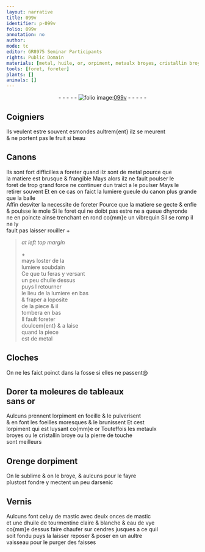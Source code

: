 ```yaml
---
layout: narrative
title: 099v
identifier: p-099v
folio: 099v
annotation: no
author:
mode: tc
editor: GR8975 Seminar Participants
rights: Public Domain
materials: [metal, huile, or, orpiment, metaulx broyes, cristallin broye, pierre de touche, arsenic, mastic, huile de tourmentine, eau de vye, cendres]
tools: [foret, foreter]
plants: []
animals: []
---
```


<div class="folio" align="center">- - - - - <a href="http://gallica.bnf.fr/ark:/12148/btv1b10500001g/f204.image.r=Recueil%20de%20recettes%20et%20secrets%20concernant%20l'art%20du%20mouleur,%20de%20l'artificier%20et%20du%20peintre " target="_blank"><img src="https://cu-mkp.github.io/2017-workshop-edition/assets/photo-icon.png" alt="folio image: " style="display:inline-block; margin-bottom:-3px;"/>099v</a> - - - - - </div>  
  

## Coigniers

 
Ils veulent estre souvent esmondes aultrem{ent} ilz se meurent<br/> & ne portent pas le fruit si beau
 
 
  

## Canons

 
Ils sont fort difficilles a foreter quand ilz sont de <span class="m">metal</span> pource que<br/> la matiere est brusque & frangible Mays alors il<span class="del">z</span> ne fault poulser le<br/> <span class="tl">foret</span> de trop grand force ne continuer dun traict a le poulser Mays le<br/> retirer souvent Et en ce cas on faict la <span class="del">lumiere</span> <span class="add">gueule du canon</span> plus grande que la balle<br/> Affin desviter la necessite de <span class="tl">foreter</span> Pource que la matiere se gecte & enfle<br/> & poulsse le mole Si le <span class="tl">foret</span> qui ne doibt pas estre ne a queue dhyronde<br/> ne en poincte ainse trenchant en rond co{mm}e un vibrequin Sil se romp il ne ly<br/> fault pas laisser rouiller \+
 
> *at left top margin*
> 
> 
>   \+<br/> mays loster de la<br/> lumiere soubdain<br/> Ce que tu feras y versant<br/> un peu d<span class="m">huile</span> dessus<br/> puys <span class="del">l</span> retourner<br/> le lieu de la lumiere en bas<br/> & fraper a loposite<br/> de la piece & il<br/> tombera en bas<br/> Il fault <span class="tl">foreter</span><br/> doulcem{ent} & a laise<br/> quand la piece<br/> est de <span class="m">metal</span>
 
 
  

## Cloches

 
On ne les faict poinct dans la fosse si elles ne passent@
 
 
  

## Dorer <span class="del">ta</span> moleures de tableaux <br/> sans <span class="m">or</span>

 
Aulcuns prennent l<span class="m">orpiment</span> en foeille & le pulverisent<br/> & en font les foeilles moresques & le brunissent Et cest<br/> l<span class="m">orpiment</span> qui est luysant co{mm}e <span class="m">or</span> Touteffois les <span class="m">metaulx<br/> broyes</span> ou le <span class="m">cristallin broye</span> ou la <span class="m">pierre de touche</span><br/> sont meilleurs
 
 
  

## Orenge d<span class="m">orpiment</span>

 
On le sublime & on le broye, & aulcuns pour le fayre<br/> plustost fondre y mectent un peu d<span class="m">arsenic</span>
 
 
  

## Vernis

 
Aulcuns font celuy de <span class="m">mastic</span> avec deulx onces de <span class="m">mastic</span><br/> et une d<span class="m">huile de tourmentine</span> claire & blanche & <span class="m">eau de vye</span><br/> co{mm}e dessus faire chaufer sur <span class="m">cendres</span> jusques a ce quil<br/> soit fondu puys la laisser reposer & poser en un aultre<br/> vaisseau pour le purger des faisses
 
